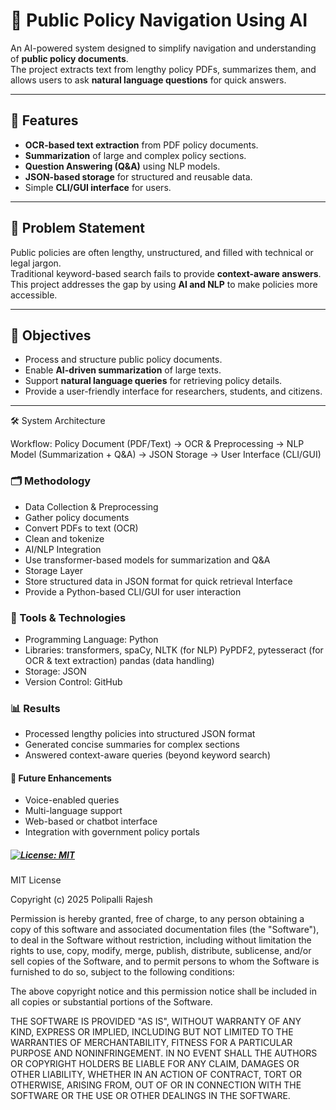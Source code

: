 # 📘 Public Policy Navigation Using AI

An AI-powered system designed to simplify navigation and understanding of **public policy documents**.  
The project extracts text from lengthy policy PDFs, summarizes them, and allows users to ask **natural language questions** for quick answers.  

---

## 🚀 Features
- **OCR-based text extraction** from PDF policy documents.  
- **Summarization** of large and complex policy sections.  
- **Question Answering (Q&A)** using NLP models.  
- **JSON-based storage** for structured and reusable data.  
- Simple **CLI/GUI interface** for users.  

---

## 🎯 Problem Statement
Public policies are often lengthy, unstructured, and filled with technical or legal jargon.  
Traditional keyword-based search fails to provide **context-aware answers**.  
This project addresses the gap by using **AI and NLP** to make policies more accessible.  

---

## 📌 Objectives
- Process and structure public policy documents.  
- Enable **AI-driven summarization** of large texts.  
- Support **natural language queries** for retrieving policy details.  
- Provide a user-friendly interface for researchers, students, and citizens.  

---

🛠️ System Architecture

Workflow:
Policy Document (PDF/Text) → OCR & Preprocessing → NLP Model (Summarization + Q&A) → JSON Storage → User Interface (CLI/GUI)

### 🗂️ Methodology
- Data Collection & Preprocessing
- Gather policy documents
- Convert PDFs to text (OCR)
- Clean and tokenize
- AI/NLP Integration
- Use transformer-based models for summarization and Q&A
- Storage Layer
- Store structured data in JSON format for quick retrieval Interface
- Provide a Python-based CLI/GUI for user interaction

### 🧰 Tools & Technologies
- Programming Language: Python
- Libraries: transformers, spaCy, NLTK (for NLP)
   PyPDF2, pytesseract (for OCR & text extraction)
  pandas (data handling)
- Storage: JSON
- Version Control: GitHub

### 📊 Results
- Processed lengthy policies into structured JSON format
- Generated concise summaries for complex sections
- Answered context-aware queries (beyond keyword search)

#### 🔮 Future Enhancements
- Voice-enabled queries
- Multi-language support
- Web-based or chatbot interface
- Integration with government policy portals

##### [![License: MIT](https://img.shields.io/badge/License-MIT-yellow.svg)](LICENSE)
MIT License

Copyright (c) 2025 Polipalli Rajesh

Permission is hereby granted, free of charge, to any person obtaining a copy
of this software and associated documentation files (the "Software"), to deal
in the Software without restriction, including without limitation the rights
to use, copy, modify, merge, publish, distribute, sublicense, and/or sell
copies of the Software, and to permit persons to whom the Software is
furnished to do so, subject to the following conditions:

The above copyright notice and this permission notice shall be included in all
copies or substantial portions of the Software.

THE SOFTWARE IS PROVIDED "AS IS", WITHOUT WARRANTY OF ANY KIND, EXPRESS OR
IMPLIED, INCLUDING BUT NOT LIMITED TO THE WARRANTIES OF MERCHANTABILITY,
FITNESS FOR A PARTICULAR PURPOSE AND NONINFRINGEMENT. IN NO EVENT SHALL THE
AUTHORS OR COPYRIGHT HOLDERS BE LIABLE FOR ANY CLAIM, DAMAGES OR OTHER
LIABILITY, WHETHER IN AN ACTION OF CONTRACT, TORT OR OTHERWISE, ARISING FROM,
OUT OF OR IN CONNECTION WITH THE SOFTWARE OR THE USE OR OTHER DEALINGS IN THE
SOFTWARE.

